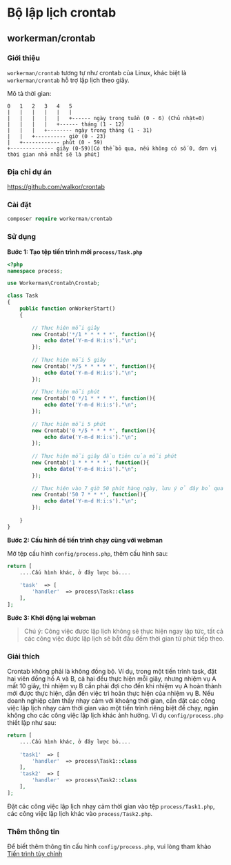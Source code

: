 # Bộ lập lịch crontab

## workerman/crontab

### Giới thiệu

`workerman/crontab` tương tự như crontab của Linux, khác biệt là `workerman/crontab` hỗ trợ lập lịch theo giây.

Mô tả thời gian:

``` 
0   1   2   3   4   5
|   |   |   |   |   |
|   |   |   |   |   +------ ngày trong tuần (0 - 6) (Chủ nhật=0)
|   |   |   |   +------ tháng (1 - 12)
|   |   |   +-------- ngày trong tháng (1 - 31)
|   |   +---------- giờ (0 - 23)
|   +------------ phút (0 - 59)
+-------------- giây (0-59)[Có thể bỏ qua, nếu không có số 0, đơn vị thời gian nhỏ nhất sẽ là phút]
```

### Địa chỉ dự án

https://github.com/walkor/crontab

### Cài đặt

```php
composer require workerman/crontab
```

### Sử dụng

**Bước 1: Tạo tệp tiến trình mới `process/Task.php`**

```php
<?php
namespace process;

use Workerman\Crontab\Crontab;

class Task
{
    public function onWorkerStart()
    {
    
        // Thực hiện mỗi giây
        new Crontab('*/1 * * * * *', function(){
            echo date('Y-m-d H:i:s')."\n";
        });
        
        // Thực hiện mỗi 5 giây
        new Crontab('*/5 * * * * *', function(){
            echo date('Y-m-d H:i:s')."\n";
        });
        
        // Thực hiện mỗi phút
        new Crontab('0 */1 * * * *', function(){
            echo date('Y-m-d H:i:s')."\n";
        });
        
        // Thực hiện mỗi 5 phút
        new Crontab('0 */5 * * * *', function(){
            echo date('Y-m-d H:i:s')."\n";
        });
        
        // Thực hiện mỗi giây đầu tiên của mỗi phút
        new Crontab('1 * * * * *', function(){
            echo date('Y-m-d H:i:s')."\n";
        });
      
        // Thực hiện vào 7 giờ 50 phút hàng ngày, lưu ý ở đây bỏ qua đơn vị giây
        new Crontab('50 7 * * *', function(){
            echo date('Y-m-d H:i:s')."\n";
        });
        
    }
}
```

**Bước 2: Cấu hình để tiến trình chạy cùng với webman**

Mở tệp cấu hình `config/process.php`, thêm cấu hình sau:

```php
return [
    ....Cấu hình khác, ở đây lược bỏ....
  
    'task'  => [
        'handler'  => process\Task::class
    ],
];
```

**Bước 3: Khởi động lại webman**

> Chú ý: Công việc được lập lịch không sẽ thực hiện ngay lập tức, tất cả các công việc được lập lịch sẽ bắt đầu đếm thời gian từ phút tiếp theo.

### Giải thích

Crontab không phải là không đồng bộ. Ví dụ, trong một tiến trình task, đặt hai viên đồng hồ A và B, cả hai đều thực hiện mỗi giây, nhưng nhiệm vụ A mất 10 giây, thì nhiệm vụ B cần phải đợi cho đến khi nhiệm vụ A hoàn thành mới được thực hiện, dẫn đến việc trì hoãn thực hiện của nhiệm vụ B.
Nếu doanh nghiệp cảm thấy nhạy cảm với khoảng thời gian, cần đặt các công việc lập lịch nhạy cảm thời gian vào một tiến trình riêng biệt để chạy, ngăn không cho các công việc lập lịch khác ảnh hưởng. Ví dụ `config/process.php` thiết lập như sau:

```php
return [
    ....Cấu hình khác, ở đây lược bỏ....
  
    'task1'  => [
        'handler'  => process\Task1::class
    ],
    'task2'  => [
        'handler'  => process\Task2::class
    ],
];
```

Đặt các công việc lập lịch nhạy cảm thời gian vào tệp `process/Task1.php`, các công việc lập lịch khác vào `process/Task2.php`.

### Thêm thông tin

Để biết thêm thông tin cấu hình `config/process.php`, vui lòng tham khảo [Tiến trình tùy chỉnh](../process.md)
